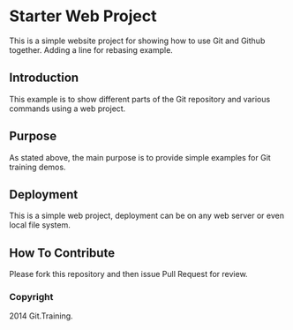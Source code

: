 # Starter Web Project

This is a simple website project for
showing how to use Git and Github together.
Adding a line for rebasing example.

## Introduction

This example is to show different parts 
of the Git repository and various commands
using a web project.

## Purpose

As stated above, the main purpose is to 
provide simple examples for Git training 
demos.

## Deployment

This is a simple web project, deployment 
can be on any web server or even local
file system.

## How To Contribute

Please fork this repository and then issue Pull Request for review.

### Copyright

2014 Git.Training.